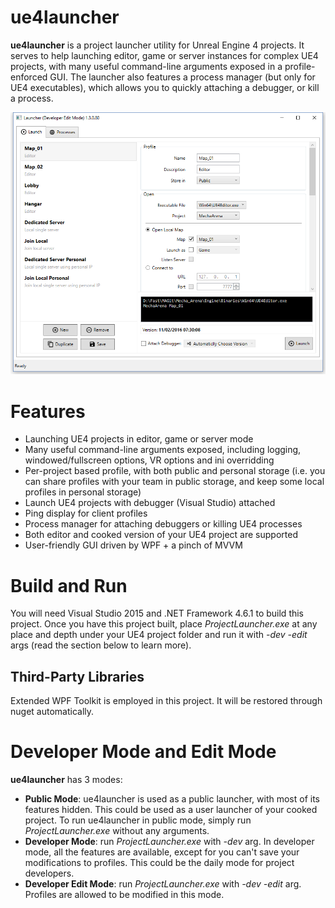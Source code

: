 # ue4launcher
**ue4launcher** is a project launcher utility for Unreal Engine 4 projects. It serves to help launching editor, game or server instances for complex UE4 projects, with many useful command-line arguments exposed in a profile-enforced GUI. The launcher also features a process manager (but only for UE4 executables), which allows you to quickly attaching a debugger, or kill a process.

![ue4launcher Screenshot](/images/screenshot/ue4launcher.png?raw=true)

# Features
- Launching UE4 projects in editor, game or server mode
- Many useful command-line arguments exposed, including logging, windowed/fullscreen options, VR options and ini overridding
- Per-project based profile, with both public and personal storage (i.e. you can share profiles with your team in public storage, and keep some local profiles in personal storage)
- Launch UE4 projects with debugger (Visual Studio) attached
- Ping display for client profiles
- Process manager for attaching debuggers or killing UE4 processes
- Both editor and cooked version of your UE4 project are supported
- User-friendly GUI driven by WPF + a pinch of MVVM

# Build and Run
You will need Visual Studio 2015 and .NET Framework 4.6.1 to build this project.
Once you have this project built, place *ProjectLauncher.exe* at any place and depth under your UE4 project folder and run it with *-dev -edit* args (read the section below to learn more).

## Third-Party Libraries
Extended WPF Toolkit is employed in this project. It will be restored through nuget automatically.

# Developer Mode and Edit Mode
**ue4launcher** has 3 modes:
- **Public Mode**: ue4launcher is used as a public launcher, with most of its features hidden. This could be used as a user launcher of your cooked project. To run ue4launcher in public mode, simply run *ProjectLauncher.exe* without any arguments.
- **Developer Mode**: run *ProjectLauncher.exe* with *-dev* arg. In developer mode, all the features are available, except for you can't save your modifications to profiles. This could be the daily mode for project developers.
- **Developer Edit Mode**: run *ProjectLauncher.exe* with *-dev -edit* arg. Profiles are allowed to be modified in this mode.
